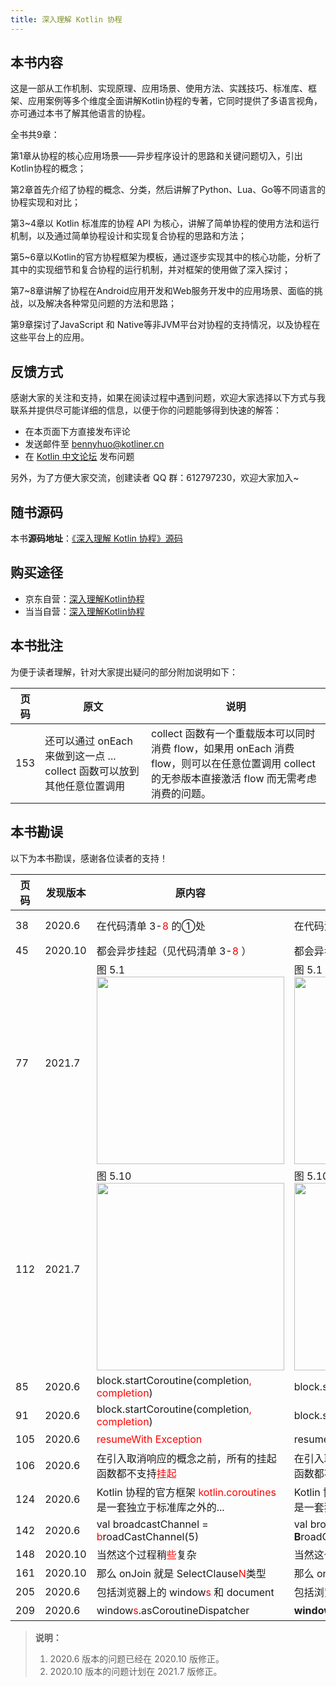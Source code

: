 ```yaml
---
title: 深入理解 Kotlin 协程
---
```


## 本书内容

这是一部从工作机制、实现原理、应用场景、使用方法、实践技巧、标准库、框架、应用案例等多个维度全面讲解Kotlin协程的专著，它同时提供了多语言视角，亦可通过本书了解其他语言的协程。

全书共9章：

第1章从协程的核心应用场景——异步程序设计的思路和关键问题切入，引出Kotlin协程的概念；

第2章首先介绍了协程的概念、分类，然后讲解了Python、Lua、Go等不同语言的协程实现和对比；

第3~4章以 Kotlin 标准库的协程 API 为核心，讲解了简单协程的使用方法和运行机制，以及通过简单协程设计和实现复合协程的思路和方法；

第5~6章以Kotlin的官方协程框架为模板，通过逐步实现其中的核心功能，分析了其中的实现细节和复合协程的运行机制，并对框架的使用做了深入探讨；

第7~8章讲解了协程在Android应用开发和Web服务开发中的应用场景、面临的挑战，以及解决各种常见问题的方法和思路；

第9章探讨了JavaScript 和 Native等非JVM平台对协程的支持情况，以及协程在这些平台上的应用。

## 反馈方式

感谢大家的关注和支持，如果在阅读过程中遇到问题，欢迎大家选择以下方式与我联系并提供尽可能详细的信息，以便于你的问题能够得到快速的解答：

* 在本页面下方直接发布评论
* 发送邮件至 [bennyhuo@kotliner.cn](mailto:bennyhuo@kotliner.cn)
* 在 [Kotlin 中文论坛](https://discuss.kotliner.cn/) 发布问题

另外，为了方便大家交流，创建读者 QQ 群：612797230，欢迎大家加入~

## 随书源码

本书**源码地址**：[《深入理解 Kotlin 协程》源码](https://github.com/enbandari/DiveIntoKotlinCoroutines-Sources)

## 购买途径

* 京东自营：[深入理解Kotlin协程](https://item.jd.com/12898592.html)
* 当当自营：[深入理解Kotlin协程](http://product.dangdang.com/28973005.html)

## 本书批注

为便于读者理解，针对大家提出疑问的部分附加说明如下：

页码 | 原文 | 说明 
---------|----------|--------- 
153 | 还可以通过 onEach 来做到这一点 ... collect 函数可以放到其他任意位置调用 | collect 函数有一个重载版本可以同时消费 flow，如果用 onEach 消费 flow，则可以在任意位置调用 collect 的无参版本直接激活 flow 而无需考虑消费的问题。 

## 本书勘误

以下为本书勘误，感谢各位读者的支持！

页码 | 发现版本 | 原内容 | 修改为 | 致谢 
---------| ---------|----------|--------- | ------
 38 | 2020.6 | 在代码清单 3-<font color="red">8</font> 的①处 | 在代码清单 3-**7** 的①处 | 论坛 ID： [jkwar](https://discuss.kotliner.cn/u/jkwar/summary)
 45 | 2020.10 | 都会异步挂起（见代码清单 3-<font color="red">8</font> ） | 都会异步挂起（见代码清单 3-**7** ） | [silladus](mailto:silladus@163.com)
 77 | 2021.7 |  图 5.1 <img src="/assets/coroutines/5.1.delay_origin.png" width="300"/> | 图 5.1 <img src="/assets/coroutines/5.1.delay_fixed.png" width="300"/> | [luozejiaqun](https://github.com/luozejiaqun)
 112 | 2021.7 |  图 5.10 <img src="/assets/coroutines/5.10.exception_handling_origin.png" width="300"/> | 图 5.10 <img src="/assets/coroutines/5.10.exception_handling_fixed.png" width="300"/> | [luozejiaqun](https://github.com/luozejiaqun)
 85 | 2020.6 | block.startCoroutine(completion<font color="red">, completion</font>) | block.startCoroutine(completion) | 论坛 ID： [llt](https://discuss.kotliner.cn/u/llt/summary)
 91 | 2020.6 | block.startCoroutine(completion<font color="red">, completion</font>) | block.startCoroutine(completion) | 论坛 ID： [llt](https://discuss.kotliner.cn/u/llt/summary)
105 | 2020.6 | <font color="red">resumeWith Exception</font> | resumeWithException | 论坛 ID： [llt](https://discuss.kotliner.cn/u/llt/summary)
106 | 2020.6 | 在引入取消响应的概念之前，所有的挂起函数都不支持<font color="red">挂起</font> | 在引入取消响应的概念之前，所有的挂起函数都不支持**取消** | 论坛 ID： [zaze8736](https://discuss.kotliner.cn/u/zaze8736/summary)
124 | 2020.6 | Kotlin 协程的官方框架 <font color="red">kotlin.coroutines</font> 是一套独立于标准库之外的... | Kotlin 协程的官方框架 kotlin**x**.coroutines 是一套独立于标准库之外的... | 论坛 ID： [llt](https://discuss.kotliner.cn/u/llt/summary)
142 | 2020.6 | val broadcastChannel = <font color="red">b</font>roadCastChannel<Int>(5) | val broadcastChannel = **B**roadCastChannel<Int>(5) | 论坛 ID： [llt](https://discuss.kotliner.cn/u/llt/summary)
148 | 2020.10 | 当然这个过程稍<font color="red">些</font>复杂 | 当然这个过程稍显复杂 | huml
161 | 2020.10 | 那么 onJoin 就是 SelectClause<font color="red">N</font>类型 | 那么 onJoin 就是 SelectClause0 类型 | huml
205 | 2020.6 | 包括浏览器上的 window<font color="red">s</font> 和 document | 包括浏览器上的 **window** 和 document | 论坛 ID： [llt](https://discuss.kotliner.cn/u/llt/summary)
209 | 2020.6 | window<font color="red">s</font>.asCoroutineDispatcher | **window**.asCoroutineDispatcher | 论坛 ID： [llt](https://discuss.kotliner.cn/u/llt/summary)

> **说明：**
>  1. 2020.6 版本的问题已经在 2020.10 版修正。
>  2. 2020.10 版本的问题计划在 2021.7 版修正。
